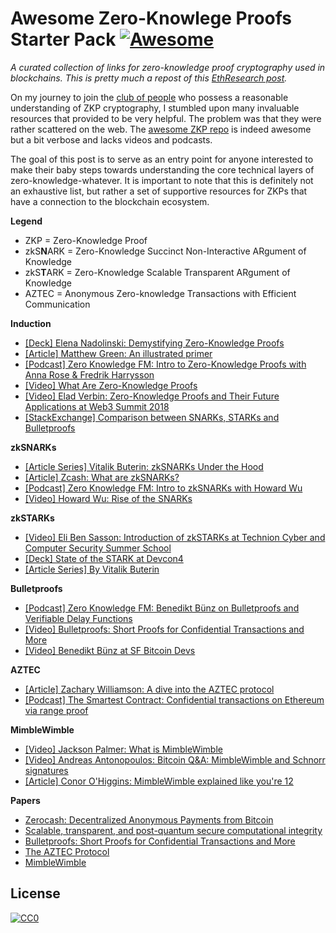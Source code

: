 # Awesome Zero-Knowlege Proofs Starter Pack [![Awesome](https://cdn.rawgit.com/sindresorhus/awesome/d7305f38d29fed78fa85652e3a63e154dd8e8829/media/badge.svg)](https://github.com/sindresorhus/awesome)

*A curated collection of links for zero-knowledge proof cryptography used in blockchains. This is pretty much a repost of this [EthResearch post](https://ethresear.ch/t/zero-knowledge-proofs-starter-pack/4519).*

On my journey to join the [club of people](https://twitter.com/PaulRBerg/status/1044556551938363392) who possess a reasonable understanding of ZKP cryptography, I stumbled upon many invaluable resources that provided to be very helpful. The problem was that they were rather scattered on the web. The [awesome ZKP repo](https://github.com/gluk64/awesome-zero-knowledge-proofs) is indeed awesome but a bit verbose and lacks videos and podcasts.

The goal of this post is to serve as an entry point for anyone interested to make their baby steps towards understanding the core technical layers of zero-knowledge-whatever. It is important to note that this is definitely not an exhaustive list, but rather a set of supportive resources for ZKPs that have a connection to the blockchain ecosystem.

**Legend**
- ZKP = Zero-Knowledge Proof
- zkS**N**ARK = Zero-Knowledge Succinct Non-Interactive ARgument of Knowledge
- zkS**T**ARK = Zero-Knowledge Scalable Transparent ARgument of Knowledge
- AZTEC = Anonymous Zero-knowledge Transactions with Efficient Communication

**Induction**
- [[Deck] Elena Nadolinski: Demystifying Zero-Knowledge Proofs](https://docs.google.com/presentation/d/1gfB6WZMvM9mmDKofFibIgsyYShdf0RV_Y8TLz3k1Ls0/edit#slide=id.p)
- [[Article] Matthew Green: An illustrated primer](https://blog.cryptographyengineering.com/2014/11/27/zero-knowledge-proofs-illustrated-primer/)
- [[Podcast] Zero Knowledge FM: Intro to Zero-Knowledge Proofs with Anna Rose &amp; Fredrik Harrysson](http://www.zeroknowledge.fm/21)
- [[Video] What Are Zero-Knowledge Proofs](https://www.youtube.com/watch?v=s6nYMJq3WA4)
- [[Video] Elad Verbin: Zero-Knowledge Proofs and Their Future Applications at Web3 Summit 2018](https://www.youtube.com/watch?v=J3jKROwTPCs)
- [[StackExchange] Comparison between SNARKs, STARKs and Bulletproofs](https://ethereum.stackexchange.com/a/63778/24693)

**zkSNARKs**
- [[Article Series] Vitalik Buterin: zkSNARKs Under the Hood](https://medium.com/@VitalikButerin/zk-snarks-under-the-hood-b33151a013f6)
- [[Article] Zcash: What are zkSNARKs?](https://z.cash/technology/zksnarks/)
- [[Podcast] Zero Knowledge FM: Intro to zkSNARKs with Howard Wu](http://www.zeroknowledge.fm/38)
- [[Video] Howard Wu: Rise of the SNARKs](https://www.youtube.com/watch?v=Hig_1ZFbWRM)

**zkSTARKs**
- [[Video] Eli Ben Sasson: Introduction of zkSTARKs at Technion Cyber and Computer Security Summer School](https://www.youtube.com/watch?v=VUN35BC11Qw)
- [[Deck] State of the STARK at Devcon4](https://drive.google.com/file/d/1Osa0MXu-04dfwn1YOSgN6CXOgWnsp-Tu/view)
- [[Article Series] By Vitalik Buterin](https://vitalik.ca/general/2018/07/21/starks_part_3.html)

**Bulletproofs**
- [[Podcast] Zero Knowledge FM: Benedikt Bünz on Bulletproofs and Verifiable Delay Functions](http://www.zeroknowledge.fm/40)
- [[Video] Bulletproofs: Short Proofs for Confidential Transactions and More](https://www.youtube.com/watch?v=sgruTaH_w1s)
- [[Video] Benedikt Bünz at SF Bitcoin Devs](https://www.youtube.com/watch?v=gMI8dkwGGcw)

**AZTEC**
- [[Article] Zachary Williamson: A dive into the AZTEC protocol](https://medium.com/aztec-protocol/confidential-transactions-have-arrived-a-dive-into-the-aztec-protocol-a1794c00c009)
- [[Podcast] The Smartest Contract: Confidential transactions on Ethereum via range proof](https://www.thesmartestcontract.com/27)

**MimbleWimble**
- [[Video] Jackson Palmer: What is MimbleWimble](https://www.youtube.com/watch?v=BMiM0rabRjc)
- [[Video] Andreas Antonopoulos: Bitcoin Q&A: MimbleWimble and Schnorr signatures](https://www.youtube.com/watch?v=qloq75ekxv0)
- [[Article] Conor O'Higgins: MimbleWimble explained like you're 12](https://medium.com/beam-mw/mimblewimble-explained-like-youre-12-d779a5bb483d)

**Papers**
- [Zerocash: Decentralized Anonymous Payments from Bitcoin](http://zerocash-project.org/media/pdf/zerocash-extended-20140518.pdf)
- [Scalable, transparent, and post-quantum secure computational integrity](https://eprint.iacr.org/2018/046.pdf)
- [Bulletproofs: Short Proofs for Confidential Transactions and More](https://eprint.iacr.org/2017/1066.pdf)
- [The AZTEC Protocol](https://github.com/AztecProtocol/AZTEC/blob/a383f86b094eda9c361a45c7aade81d28fa99f46/AZTEC.pdf)
- [MimbleWimble](https://scalingbitcoin.org/papers/mimblewimble.txt)

## License

[![CC0](http://mirrors.creativecommons.org/presskit/buttons/88x31/svg/cc-zero.svg)](https://creativecommons.org/publicdomain/zero/1.0/)

